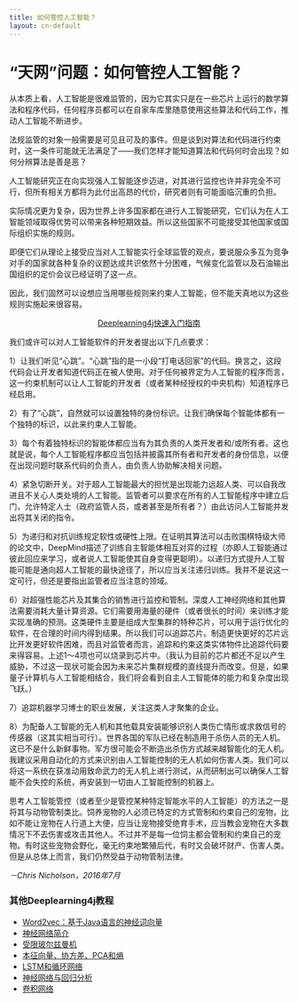 ```yaml
---
title: 如何管控人工智能？
layout: cn-default
---
```


# “天网”问题：如何管控人工智能？

从本质上看，人工智能是很难监管的，因为它其实只是在一些芯片上运行的数学算法和程序代码，任何程序员都可以在自家车库里随意使用这些算法和代码工作，推动人工智能不断进步。

法规监管的对象一般需要是可见且可及的事件。但是谈到对算法和代码进行约束时，这一条件可能就无法满足了——我们怎样才能知道算法和代码何时会出现？如何分辨算法是善是恶？

人工智能研究正在向实现强人工智能逐步迈进，对其进行监控也许并非完全不可行，但所有相关方都将为此付出高昂的代价，研究者则有可能面临沉重的负担。

实际情况更为复杂，因为世界上许多国家都在进行人工智能研究，它们认为在人工智能领域取得优势可以带来各种短期效益。所以这些国家不可能接受其他国家或国际组织实施的规则。

即便它们从理论上接受应当对人工智能实行全球监管的观点，要说服众多互为竞争对手的国家就各种复杂的议题达成共识依然十分困难，气候变化监管以及石油输出国组织的定价会议已经证明了这一点。

因此，我们固然可以设想应当用哪些规则来约束人工智能，但不能天真地以为这些规则实施起来很容易。

<p align="center">
<a href="http://deeplearning4j.org/quickstart" class="btn btn-custom" onClick="ga('send', 'event', ‘quickstart', 'click');">Deeplearning4j快速入门指南</a>
</p>

我们或许可以对人工智能软件的开发者提出以下几点要求：

1）让我们听见“心跳”。“心跳”指的是一小段“打电话回家”的代码。换言之，这段代码会让开发者知道代码正在被人使用。对于任何被界定为人工智能的程序而言，这一约束机制可以让人工智能的开发者（或者某种经授权的中央机构）知道程序已经启用。

2）有了“心跳”，自然就可以设置独特的身份标识。让我们确保每个智能体都有一个独特的标识，以此来约束人工智能。

3）每个有着独特标识的智能体都应当有为其负责的人类开发者和/或所有者。这也就是说，每个人工智能程序都应当包括并披露其所有者和开发者的身份信息，以便在出现问题时联系代码的负责人，由负责人协助解决相关问题。

4）紧急切断开关。对于超人工智能最大的担忧是出现能力远超人类、可以自我改进且不关心人类处境的人工智能。监管者可以要求在所有的人工智能程序中建立后门，允许特定人士（政府监管人员，或者甚至是所有者？）由此访问人工智能并发出将其关闭的指令。

5）为递归和对抗训练规定软性或硬性上限。在证明其算法可以击败围棋特级大师的论文中，DeepMind描述了训练自主智能体相互对弈的过程（亦即人工智能通过彼此回应来学习，或者说人工智能使其自身变得更聪明）。以递归方式提升人工智能可能是通向超人工智能的最快途径了，所以应当关注递归训练。我并不是说这一定可行，但还是要指出监管者应当注意的领域。

6）对超强性能芯片及其集合的销售进行监控和管制。深度人工神经网络和其他算法需要消耗大量计算资源。它们需要用海量的硬件（或者很长的时间）来训练才能实现准确的预测。这类硬件主要是组成大型集群的特种芯片，可以用于运行优化的软件，在合理的时间内得到结果。所以我们可以追踪芯片。制造更快更好的芯片远比开发更好软件困难，而且对监管者而言，追踪和约束这类实体物件比追踪代码要来得容易。上述1～4项也可以烧录到芯片中。（我认为目前的芯片都还不足以产生威胁，不过这一现状可能会因为未来芯片集群规模的直线提升而改变。但是，如果量子计算机与人工智能相结合，我们将会看到自主人工智能体的能力和复杂度出现飞跃。）

7）追踪机器学习博士的职业发展，关注这类人才聚集的企业。

8）为配备人工智能的无人机和其他载具安装能够识别人类伤亡情形或求救信号的传感器（这其实相当可行）。世界各国的军队已经在制造用于杀伤人员的无人机。这已不是什么新鲜事物。军方很可能会不断造出杀伤方式越来越智能化的无人机。我建议采用自动化的方式来识别由人工智能控制的无人机如何伤害人类。我们可以将这一系统在获准动用致命武力的无人机上进行测试，从而研制出可以确保人工智能不会失控的系统，再安装到一切由人工智能控制的机器上。

思考人工智能管控（或者至少是管控某种特定智能水平的人工智能）的方法之一是将其与动物管制类比。饲养宠物的人必须已特定的方式管制和约束自己的宠物，比如不能让宠物在人行道上大便，应当让宠物接受绝育手术，应当教会宠物在大多数情况下不去伤害或攻击其他人。不过并不是每一位饲主都会管制和约束自己的宠物。有时这些宠物会野化，毫无约束地繁殖后代，有时又会破坏财产、伤害人类。但是从总体上而言，我们仍然受益于动物管制法律。

*－Chris Nicholson，2016年7月*

### <a name="beginner">其他Deeplearning4j教程</a>
* [Word2vec：基于Java语言的神经词向量](./word2vec)
* [神经网络简介](./neuralnet-overview)
* [受限玻尔兹曼机](./restrictedboltzmannmachine)
* [本征向量、协方差、PCA和熵](./cn/eigenvector)
* [LSTM和循环网络](./cn/lstm)
* [神经网络与回归分析](./linear-regression)
* [卷积网络](./convolutionalnets)
